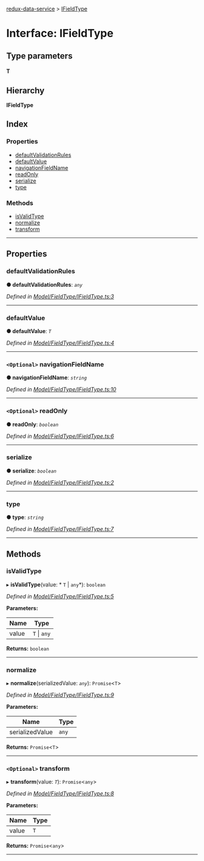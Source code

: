 [redux-data-service](../README.md) > [IFieldType](../interfaces/ifieldtype.md)

# Interface: IFieldType

## Type parameters
#### T 
## Hierarchy

**IFieldType**

## Index

### Properties

* [defaultValidationRules](ifieldtype.md#defaultvalidationrules)
* [defaultValue](ifieldtype.md#defaultvalue)
* [navigationFieldName](ifieldtype.md#navigationfieldname)
* [readOnly](ifieldtype.md#readonly)
* [serialize](ifieldtype.md#serialize)
* [type](ifieldtype.md#type)

### Methods

* [isValidType](ifieldtype.md#isvalidtype)
* [normalize](ifieldtype.md#normalize)
* [transform](ifieldtype.md#transform)

---

## Properties

<a id="defaultvalidationrules"></a>

###  defaultValidationRules

**● defaultValidationRules**: *`any`*

*Defined in [Model/FieldType/IFieldType.ts:3](https://github.com/Rediker-Software/redux-data-service/blob/0ef244e/src/Model/FieldType/IFieldType.ts#L3)*

___
<a id="defaultvalue"></a>

###  defaultValue

**● defaultValue**: *`T`*

*Defined in [Model/FieldType/IFieldType.ts:4](https://github.com/Rediker-Software/redux-data-service/blob/0ef244e/src/Model/FieldType/IFieldType.ts#L4)*

___
<a id="navigationfieldname"></a>

### `<Optional>` navigationFieldName

**● navigationFieldName**: *`string`*

*Defined in [Model/FieldType/IFieldType.ts:10](https://github.com/Rediker-Software/redux-data-service/blob/0ef244e/src/Model/FieldType/IFieldType.ts#L10)*

___
<a id="readonly"></a>

### `<Optional>` readOnly

**● readOnly**: *`boolean`*

*Defined in [Model/FieldType/IFieldType.ts:6](https://github.com/Rediker-Software/redux-data-service/blob/0ef244e/src/Model/FieldType/IFieldType.ts#L6)*

___
<a id="serialize"></a>

###  serialize

**● serialize**: *`boolean`*

*Defined in [Model/FieldType/IFieldType.ts:2](https://github.com/Rediker-Software/redux-data-service/blob/0ef244e/src/Model/FieldType/IFieldType.ts#L2)*

___
<a id="type"></a>

###  type

**● type**: *`string`*

*Defined in [Model/FieldType/IFieldType.ts:7](https://github.com/Rediker-Software/redux-data-service/blob/0ef244e/src/Model/FieldType/IFieldType.ts#L7)*

___

## Methods

<a id="isvalidtype"></a>

###  isValidType

▸ **isValidType**(value: * `T` &#124; `any`*): `boolean`

*Defined in [Model/FieldType/IFieldType.ts:5](https://github.com/Rediker-Software/redux-data-service/blob/0ef244e/src/Model/FieldType/IFieldType.ts#L5)*

**Parameters:**

| Name | Type |
| ------ | ------ |
| value |  `T` &#124; `any`|

**Returns:** `boolean`

___
<a id="normalize"></a>

###  normalize

▸ **normalize**(serializedValue: *`any`*): `Promise`<`T`>

*Defined in [Model/FieldType/IFieldType.ts:9](https://github.com/Rediker-Software/redux-data-service/blob/0ef244e/src/Model/FieldType/IFieldType.ts#L9)*

**Parameters:**

| Name | Type |
| ------ | ------ |
| serializedValue | `any` |

**Returns:** `Promise`<`T`>

___
<a id="transform"></a>

### `<Optional>` transform

▸ **transform**(value: *`T`*): `Promise`<`any`>

*Defined in [Model/FieldType/IFieldType.ts:8](https://github.com/Rediker-Software/redux-data-service/blob/0ef244e/src/Model/FieldType/IFieldType.ts#L8)*

**Parameters:**

| Name | Type |
| ------ | ------ |
| value | `T` |

**Returns:** `Promise`<`any`>

___

